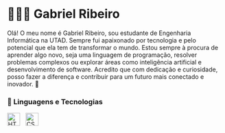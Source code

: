 # 👩🏻‍💻 Gabriel Ribeiro

Olá! O meu nome é Gabriel Ribeiro, sou estudante de Engenharia Informática na UTAD. Sempre fui apaixonado por tecnologia e pelo potencial que ela tem de transformar o mundo. Estou sempre à procura de aprender algo novo, seja uma linguagem de programação, resolver problemas complexos ou explorar áreas como inteligência artificial e desenvolvimento de software. Acredito que com dedicação e curiosidade, posso fazer a diferença e contribuir para um futuro mais conectado e inovador. 🚀


<p align="left">
    


### 🤖 Linguagens e Tecnologias

<img 
    align="left" 
    alt="HTML"
    title="HTML" 
    width="30px" 
    style="padding-right: 10px;" 
    src="https://cdn.jsdelivr.net/gh/devicons/devicon@latest/icons/html5/html5-original.svg" 
/>
<img 
    align="left" 
    alt="CSS" 
    title="CSS"
    width="30px" 
    style="padding-right: 10px;" 
    src="https://cdn.jsdelivr.net/gh/devicons/devicon@latest/icons/css3/css3-original.svg" 
/>
